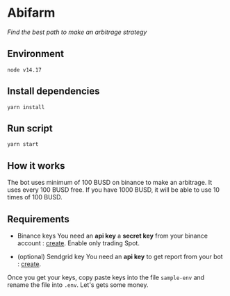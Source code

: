 # Abifarm

_Find the best path to make an arbitrage strategy_

## Environment

`node v14.17`

## Install dependencies

```
yarn install
```

## Run script

```
yarn start
```

## How it works

The bot uses minimum of 100 BUSD on binance to make an arbitrage. It uses every 100 BUSD free. If you have 1000 BUSD, it will be able to use 10 times of 100 BUSD.

## Requirements

- Binance keys
  You need an **api key** a **secret key** from your binance account : [create](https://www.binance.com/fr/my/settings/api-management). Enable only trading Spot.

- (optional) Sendgrid key
  You need an **api key** to get report from your bot : [create](https://app.sendgrid.com/settings/api_keys).

Once you get your keys, copy paste keys into the file `sample-env` and rename the file into `.env`. Let's gets some money.
